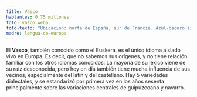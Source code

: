 ```yaml
---
title: Vasco
hablantes: 0,75 millones
foto: vasco.webp
foto-texto: "Ubicación: norte de España, sur de Francia. Azul-oscuro significa más de 50% de la población lo habla, azul-claro significa más de 20%"
madre: lengua-de-europa
---
```


El **Vasco**, también conocido como el Euskera, es el único idioma aislado vivo en Europa. Es decir, que no sabemos sus orígenes, y no tiene relación familiar con los otros idiomas conocidos. La mayoría de su léxico viene de su raíz desconocida, pero hoy en día también tiene mucha influencia de sus vecinos, especialmente del latín y del castellano. Hay 5 variedades dialectales, y se estandarizó por primera vez en los años sesenta principalmente sobre las variaciones centrales de guipuzcoano y navarro.
